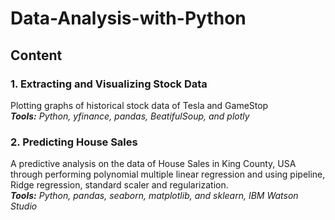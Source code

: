 # Data-Analysis-with-Python

## Content
### 1. Extracting and Visualizing Stock Data
Plotting graphs of historical stock data of Tesla and GameStop
<br/>
_**Tools:** Python, yfinance, pandas, BeatifulSoup, and plotly_

### 2. Predicting House Sales
A predictive analysis on the data of House Sales in King County, USA through performing polynomial multiple linear regression and using pipeline, Ridge regression, standard scaler and regularization.
<br/>
_**Tools:** Python, pandas, seaborn, matplotlib, and sklearn, IBM Watson Studio_
